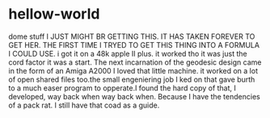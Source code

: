 # hellow-world
dome stuff
I JUST MIGHT BR GETTING THIS. IT HAS TAKEN FOREVER TO GET HER. 
THE FIRST TIME I TRYED TO GET THIS THING INTO A FORMULA I COULD USE. i got it on a 48k apple II plus. it worked tho it was just the cord factor it was a start. The next incarnation of the geodesic design came in the form of an Amiga A2000 I loved that little machine. it worked on a lot of open shared files too.the small engeniering job I ked on that  gave burth to a much easer program to opperate.I found the hard copy of that, I developed, way back when way back when. Because I have the tendencies of a pack rat. I still have that coad as a guide.
